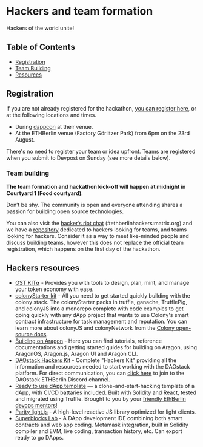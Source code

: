 # Hackers and team formation

Hackers of the world unite!

## Table of Contents

-   [Registration](#registration)
-   [Team Building](#team-building)
-   [Resources](#resources)

## Registration

If you are not already registered for the hackathon, [you can register here](https://ethberlin.typeform.com/to/Ol7zeq), or at the following locations and times.

-   During [dappcon](https://www.dappcon.io/) at their venue.
-   At the ETHBerlin venue (Factory Görlitzer Park) from 6pm on the 23rd August.

There's no need to register your team or idea upfront. Teams are registered when you submit to Devpost on Sunday (see more details below).

### Team building

**The team formation and hackathon kick-off will happen at midnight in Courtyard 1 (Food courtyard)**.

Don’t be shy. The community is open and everyone attending shares a passion for building open source technologies.

You can also visit the [hacker’s riot chat](https://riot.im/app/#/room/#ethberlinhackers:matrix.org) (#ethberlinhackers:matrix.org) and we have a [repository](https://github.com/ethberlinzwei/Find-A-Team) dedicated to hackers looking for teams, and teams looking for hackers. Consider it as a way to meet like-minded people and discuss building teams, however this does not replace the official team registration, which happens on the first day of the hackathon.

## Hackers resources

-   [OST KIT⍺](https://dev.ost.com/docs/simpletoken.html) - Provides you with tools to design, plan, mint, and manage your token economy with ease.
-   [colonyStarter kit](https://github.com/JoinColony/colonyStarter) - All you need to get started quickly building with the colony stack. The colonyStarter packs in truffle, ganache, TrufflePig, and colonyJS into a monorepo complete with code examples to get going quickly with any dApp project that wants to use Colony's smart contract infrastructure for task management and reputation. You can learn more about colonyJS and colonyNetwork from the [Colony open-source docs](https://docs.colony.io/).
-   [Building on Aragon](resources/aragon.md) - Here you can find tutorials, reference documentations and getting started guides for building on Aragon, using AragonOS, Aragon.js, Aragon UI and Aragon CLI.
-   [DAOstack Hackers Kit](https://github.com/daostack/DAOstack-Hackers-Kit) - Complete "Hackers Kit" providing all the information and resources needed to start working with the DAOstack platform. For direct communication, you can [click here](https://discord.gg/WCYEvGA) to join to the DAOstack ETHBerlin Discord channel.
-   [Ready to use dApp template](https://gitlab.com/mikiquantum/simple-dapp-calculator) — a clone-and-start-hacking template of a dApp, with CI/CD battaries included. Built with Solidity and React, tested and migrated using Truffle. Brought to you by your [friendly EthBerlin devops mentors](https://gitlab.com/mikiquantum/simple-dapp-calculator/graphs/master)!
-   [Parity light.js](https://parity-js.github.io/light.js/getting-started/installation.html) - A high-level reactive JS library optimized for light clients.
-   [Superblocks Lab](https://lab.superblocks.com) - A DApp development IDE combining both smart contracts and web app coding. Metamask integration, built in Solidity compiler and EVM, live coding, transaction history, etc. Can export ready to go DApps.
